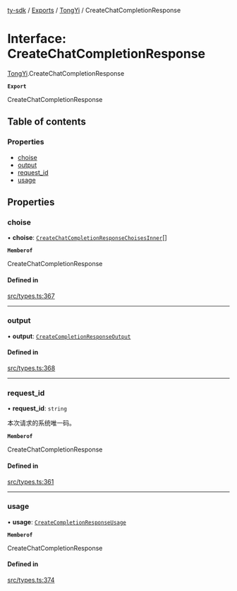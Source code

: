 [ty-sdk](../readme.md) / [Exports](../modules.md) / [TongYi](../modules/TongYi.md) / CreateChatCompletionResponse

# Interface: CreateChatCompletionResponse

[TongYi](../modules/TongYi.md).CreateChatCompletionResponse

**`Export`**

CreateChatCompletionResponse

## Table of contents

### Properties

- [choise](TongYi.CreateChatCompletionResponse.md#choise)
- [output](TongYi.CreateChatCompletionResponse.md#output)
- [request\_id](TongYi.CreateChatCompletionResponse.md#request_id)
- [usage](TongYi.CreateChatCompletionResponse.md#usage)

## Properties

### choise

• **choise**: [`CreateChatCompletionResponseChoisesInner`](TongYi.CreateChatCompletionResponseChoisesInner.md)[]

**`Memberof`**

CreateChatCompletionResponse

#### Defined in

[src/types.ts:367](https://github.com/isnl/ty-sdk/blob/fb52f37/src/types.ts#L367)

___

### output

• **output**: [`CreateCompletionResponseOutput`](TongYi.CreateCompletionResponseOutput.md)

#### Defined in

[src/types.ts:368](https://github.com/isnl/ty-sdk/blob/fb52f37/src/types.ts#L368)

___

### request\_id

• **request\_id**: `string`

本次请求的系统唯一码。

**`Memberof`**

CreateChatCompletionResponse

#### Defined in

[src/types.ts:361](https://github.com/isnl/ty-sdk/blob/fb52f37/src/types.ts#L361)

___

### usage

• **usage**: [`CreateCompletionResponseUsage`](TongYi.CreateCompletionResponseUsage.md)

**`Memberof`**

CreateChatCompletionResponse

#### Defined in

[src/types.ts:374](https://github.com/isnl/ty-sdk/blob/fb52f37/src/types.ts#L374)
